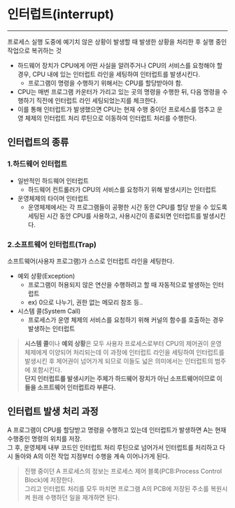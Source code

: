 # 인터럽트(interrupt)

---

프로세스 실행 도중에 예기치 않은 상황이 발생할 때 발생한 상황을 처리한 후 실행 중인 작업으로 복귀하는 것
- 하드웨어 장치가 CPU에게 어떤 사실을 알려주거나 CPU의 서비스를 요청해야 할 경우, CPU 내에 있는 인터럽트 라인을 세팅하여 인터럽트를 발생시킨다.
  - 프로그램이 명령을 수행하기 위해서는 CPU를 할당받아야 함.
- CPU는 매번 프로그램 카운터가 가리고 있는 곳의 명령을 수행한 뒤, 다음 명령을 수행하기 직전에 인터럽트 라인 세팅되었는지를 체크한다.
- 이를 통해 인터럽트가 발생했으면 CPU는 현재 수행 중이던 프로세스를 멈추고 운영 체제의 인터럽트 처리 루틴으로 이동하여 인터럽트 처리를 수행한다.

## 인터럽트의 종류

### 1.하드웨어 인터럽트
- 일반적인 하드웨어 인터럽트 
  - 하드웨어 컨트롤러가 CPU의 서비스를 요청하기 위해 발생시키는 인터럽트
- 운영체제의 타이머 인터럽트
  - 운영체제에서는 각 프로그램들이 공평한 시간 동안 CPU를 할당 받을 수 있도록 세팅된 시간 동안 CPU를 사용하고, 사용시간이 종료되면 인터럽트를 발생시킨다.

### 2.소프트웨어 인터럽트(Trap)
소프트웨어(사용자 프로그램)가 스스로 인터럽트 라인을 세팅한다.
- 예외 상황(Exception)
  - 프로그램이 허용되지 않은 연산을 수행하려고 할 때 자동적으로 발생하는 인터럽트
  - ex) 0으로 나누기, 권한 없는 메모리 참조 등..
- 시스템 콜(System Call)
  - 프로세스가 운영 체제의 서비스를 요청하기 위해 커널의 함수를 호출하는 경우 발생하는 인터럽트

<blockquote>
<b>시스템 콜</b>이나 <b>예외 상황</b>은 모두 사용자 프로세스로부터 CPU의 제어권이 운영 체제에게 이양되어 처리되는데
이 과정에 인터럽트 라인을 세팅하여 인터럽트를 발생시킨 후 제어권이 넘어가게 되므로 이들도 넓은 의미에서는 인터럽트의 범주에 포함시킨다.<br>
<b>단지 인터럽트를 발생시키는 주체가 하드웨어 장치가 아닌 소프트웨어이므로 이들을 소프트웨어 인터럽트라 부른다.</b>
</blockquote>

## 인터럽트 발생 처리 과정
A 프로그램이 CPU를 할당받고 명령을 수행하고 있는데 인터럽트가 발생하면 A는 현재 수행중인 명령의 위치를 저장. <br>
그 후, 운영체제 내부 코드인 인터럽트 처리 루틴으로 넘어가서 인터럽트를 처리하고 다시 돌아와 A의 이전 작업 지점부터 수행을 계속 이어나가게 된다.
<blockquote>
진행 중이던 A 프로세스의 정보는 프로세스 제어 블록(PCB:Process Control Block)에 저장한다. <br>
그리고 인터럽트 처리를 모두 마치면 프로그램 A의 PCB에 저장된 주소를 복원시켜 원래 수행하던 일을 재개하면 된다.
</blockquote>